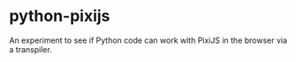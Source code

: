 # python-pixijs
An experiment to see if Python code can work with PixiJS in the browser via a transpiler.
